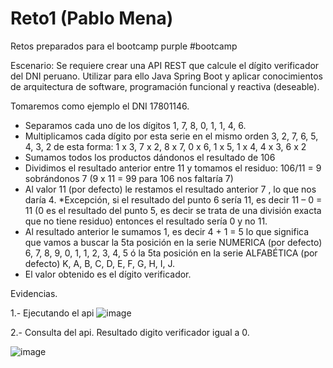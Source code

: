 # Reto1 (Pablo Mena)
Retos preparados para el bootcamp purple #bootcamp

Escenario:
Se requiere crear una API REST que calcule el dígito verificador del DNI peruano. Utilizar para ello Java Spring Boot y aplicar conocimientos de arquitectura de software, programación funcional y reactiva (deseable).

Tomaremos como ejemplo el DNI 17801146.
 - Separamos cada uno de los dígitos 1, 7, 8, 0, 1, 1, 4, 6.
 - Multiplicamos cada dígito por esta serie en el mismo orden 3, 2, 7, 6, 5, 4, 3, 2 de esta forma: 1 x 3, 7 x 2, 8 x 7, 0 x 6, 1 x 5, 1 x 4, 4 x 3, 6 x 2
 - Sumamos todos los productos dándonos el resultado de 106
 - Dividimos el resultado anterior entre 11 y tomamos el residuo: 106/11 = 9 sobrándonos 7 (9 x 11 = 99 para 106 nos faltaría 7)
 - Al valor 11 (por defecto) le restamos el resultado anterior 7 , lo que nos daría 4. *Excepción, si el resultado del punto 6 sería 11, es decir 11 – 0 = 11 (0 es el resultado del punto 5, es decir se trata de una división exacta que no tiene residuo) entonces el resultado sería 0 y no 11.
 - Al resultado anterior le sumamos 1, es decir 4 + 1 = 5 lo que significa que vamos a buscar la 5ta posición en la serie NUMERICA (por defecto) 6, 7, 8, 9, 0, 1, 1, 2, 3, 4, 5 ó la 5ta posición en la serie ALFABÉTICA (por defecto) K, A, B, C, D, E, F, G, H, I, J.
 - El valor obtenido es el dígito verificador.

Evidencias.

1.- Ejecutando el api
![image](https://user-images.githubusercontent.com/265018/154599304-0063fa70-e9e3-4f67-ba25-f50d56e28bf7.png)

2.- Consulta del api. Resultado digito verificador igual a 0.

![image](https://user-images.githubusercontent.com/265018/154599903-91cfcbce-74b1-49ec-8fa6-db1a36925f90.png)

